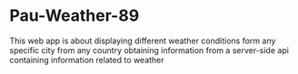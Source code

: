 # Pau-Weather-89
This web app is about displaying different weather conditions form any specific city from any country obtaining information from a server-side api containing information related to weather
